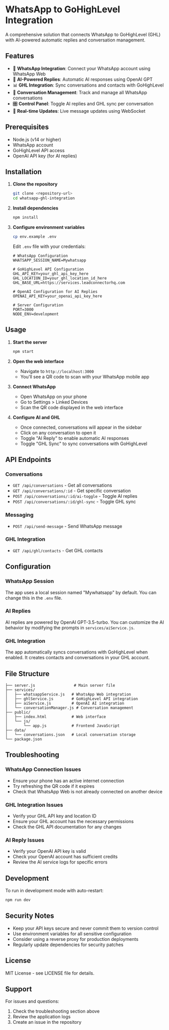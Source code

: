# WhatsApp to GoHighLevel Integration

A comprehensive solution that connects WhatsApp to GoHighLevel (GHL) with AI-powered automatic replies and conversation management.

## Features

- 🔗 **WhatsApp Integration**: Connect your WhatsApp account using WhatsApp Web
- 🤖 **AI-Powered Replies**: Automatic AI responses using OpenAI GPT
- 📊 **GHL Integration**: Sync conversations and contacts with GoHighLevel
- 💬 **Conversation Management**: Track and manage all WhatsApp conversations
- 🎛️ **Control Panel**: Toggle AI replies and GHL sync per conversation
- 📱 **Real-time Updates**: Live message updates using WebSocket

## Prerequisites

- Node.js (v14 or higher)
- WhatsApp account
- GoHighLevel API access
- OpenAI API key (for AI replies)

## Installation

1. **Clone the repository**
   ```bash
   git clone <repository-url>
   cd whatsapp-ghl-integration
   ```

2. **Install dependencies**
   ```bash
   npm install
   ```

3. **Configure environment variables**
   ```bash
   cp env.example .env
   ```
   
   Edit `.env` file with your credentials:
   ```env
   # WhatsApp Configuration
   WHATSAPP_SESSION_NAME=Mywhatsapp

   # GoHighLevel API Configuration
   GHL_API_KEY=your_ghl_api_key_here
   GHL_LOCATION_ID=your_ghl_location_id_here
   GHL_BASE_URL=https://services.leadconnectorhq.com

   # OpenAI Configuration for AI Replies
   OPENAI_API_KEY=your_openai_api_key_here

   # Server Configuration
   PORT=3000
   NODE_ENV=development
   ```

## Usage

1. **Start the server**
   ```bash
   npm start
   ```

2. **Open the web interface**
   - Navigate to `http://localhost:3000`
   - You'll see a QR code to scan with your WhatsApp mobile app

3. **Connect WhatsApp**
   - Open WhatsApp on your phone
   - Go to Settings > Linked Devices
   - Scan the QR code displayed in the web interface

4. **Configure AI and GHL**
   - Once connected, conversations will appear in the sidebar
   - Click on any conversation to open it
   - Toggle "AI Reply" to enable automatic AI responses
   - Toggle "GHL Sync" to sync conversations with GoHighLevel

## API Endpoints

### Conversations
- `GET /api/conversations` - Get all conversations
- `GET /api/conversations/:id` - Get specific conversation
- `POST /api/conversations/:id/ai-toggle` - Toggle AI replies
- `POST /api/conversations/:id/ghl-sync` - Toggle GHL sync

### Messaging
- `POST /api/send-message` - Send WhatsApp message

### GHL Integration
- `GET /api/ghl/contacts` - Get GHL contacts

## Configuration

### WhatsApp Session
The app uses a local session named "Mywhatsapp" by default. You can change this in the `.env` file.

### AI Replies
AI replies are powered by OpenAI GPT-3.5-turbo. You can customize the AI behavior by modifying the prompts in `services/aiService.js`.

### GHL Integration
The app automatically syncs conversations with GoHighLevel when enabled. It creates contacts and conversations in your GHL account.

## File Structure

```
├── server.js                 # Main server file
├── services/
│   ├── whatsappService.js   # WhatsApp Web integration
│   ├── ghlService.js        # GoHighLevel API integration
│   ├── aiService.js         # OpenAI AI integration
│   └── conversationManager.js # Conversation management
├── public/
│   ├── index.html           # Web interface
│   └── js/
│       └── app.js           # Frontend JavaScript
├── data/
│   └── conversations.json   # Local conversation storage
└── package.json
```

## Troubleshooting

### WhatsApp Connection Issues
- Ensure your phone has an active internet connection
- Try refreshing the QR code if it expires
- Check that WhatsApp Web is not already connected on another device

### GHL Integration Issues
- Verify your GHL API key and location ID
- Ensure your GHL account has the necessary permissions
- Check the GHL API documentation for any changes

### AI Reply Issues
- Verify your OpenAI API key is valid
- Check your OpenAI account has sufficient credits
- Review the AI service logs for specific errors

## Development

To run in development mode with auto-restart:
```bash
npm run dev
```

## Security Notes

- Keep your API keys secure and never commit them to version control
- Use environment variables for all sensitive configuration
- Consider using a reverse proxy for production deployments
- Regularly update dependencies for security patches

## License

MIT License - see LICENSE file for details.

## Support

For issues and questions:
1. Check the troubleshooting section above
2. Review the application logs
3. Create an issue in the repository
